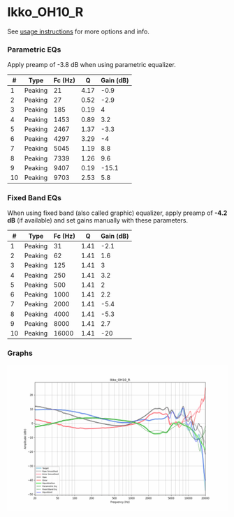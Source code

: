 # Ikko_OH10_R
See [usage instructions](https://github.com/jaakkopasanen/AutoEq#usage) for more options and info.

### Parametric EQs
Apply preamp of -3.8 dB when using parametric equalizer.

|   # | Type    |   Fc (Hz) |    Q |   Gain (dB) |
|-----|---------|-----------|------|-------------|
|   1 | Peaking |        21 | 4.17 |        -0.9 |
|   2 | Peaking |        27 | 0.52 |        -2.9 |
|   3 | Peaking |       185 | 0.19 |         4   |
|   4 | Peaking |      1453 | 0.89 |         3.2 |
|   5 | Peaking |      2467 | 1.37 |        -3.3 |
|   6 | Peaking |      4297 | 3.29 |        -4   |
|   7 | Peaking |      5045 | 1.19 |         8.8 |
|   8 | Peaking |      7339 | 1.26 |         9.6 |
|   9 | Peaking |      9407 | 0.19 |       -15.1 |
|  10 | Peaking |      9703 | 2.53 |         5.8 |

### Fixed Band EQs
When using fixed band (also called graphic) equalizer, apply preamp of **-4.2 dB** (if available) and set gains manually with these parameters.

|   # | Type    |   Fc (Hz) |    Q |   Gain (dB) |
|-----|---------|-----------|------|-------------|
|   1 | Peaking |        31 | 1.41 |        -2.1 |
|   2 | Peaking |        62 | 1.41 |         1.6 |
|   3 | Peaking |       125 | 1.41 |         3   |
|   4 | Peaking |       250 | 1.41 |         3.2 |
|   5 | Peaking |       500 | 1.41 |         2   |
|   6 | Peaking |      1000 | 1.41 |         2.2 |
|   7 | Peaking |      2000 | 1.41 |        -5.4 |
|   8 | Peaking |      4000 | 1.41 |        -5.3 |
|   9 | Peaking |      8000 | 1.41 |         2.7 |
|  10 | Peaking |     16000 | 1.41 |       -20   |

### Graphs
![](./Ikko_OH10_R.png)
